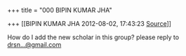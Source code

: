 +++
title = "000 BIPIN KUMAR JHA"

+++
[[BIPIN KUMAR JHA	2012-08-02, 17:43:23 [Source](https://groups.google.com/g/bvparishat/c/UIBvbUOYfBc)]]



How do I add the new scholar in this group? please reply to  
[drsn...@gmail.com]()  


